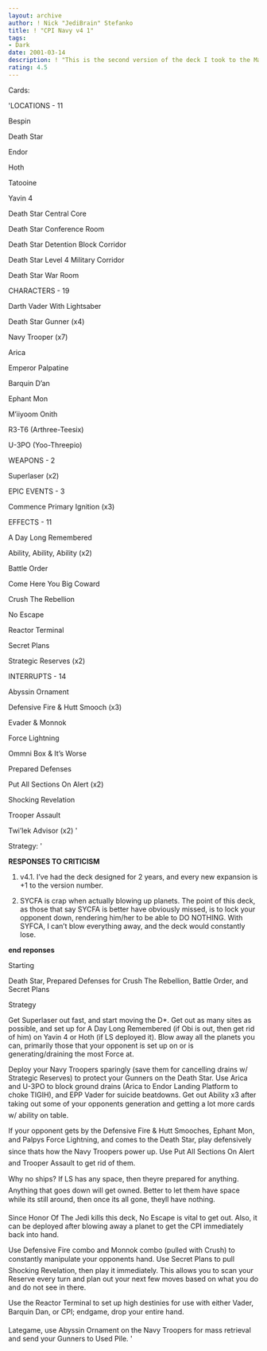 ```yaml
---
layout: archive
author: ! Nick "JediBrain" Stefanko
title: ! "CPI Navy v4 1"
tags:
- Dark
date: 2001-03-14
description: ! "This is the second version of the deck I took to the March 2001 Enduro (accidently labeled as v3.0 in my TRs).This deck sets up, then starts moving around, destroying every planet on table, locking your opponent down and out of the game."
rating: 4.5
---
```

Cards: 

'LOCATIONS - 11

Bespin 

Death Star 

Endor 

Hoth 

Tatooine 

Yavin 4 

Death Star Central Core 

Death Star Conference Room 

Death Star Detention Block Corridor 

Death Star Level 4 Military Corridor 

Death Star War Room 


CHARACTERS - 19

Darth Vader With Lightsaber 

Death Star Gunner (x4)

Navy Trooper (x7)

Arica

Emperor Palpatine 

Barquin D’an 

Ephant Mon 

M’iiyoom Onith 

R3-T6 (Arthree-Teesix) 

U-3PO (Yoo-Threepio) 


WEAPONS - 2

Superlaser (x2)


EPIC EVENTS - 3

Commence Primary Ignition (x3)


EFFECTS - 11

A Day Long Remembered 

Ability, Ability, Ability (x2)

Battle Order 

Come Here You Big Coward 

Crush The Rebellion 

No Escape 

Reactor Terminal 

Secret Plans 

Strategic Reserves (x2)


INTERRUPTS - 14

Abyssin Ornament 

Defensive Fire & Hutt Smooch (x3)

Evader & Monnok 

Force Lightning 

Ommni Box & It’s Worse 

Prepared Defenses 

Put All Sections On Alert (x2)

Shocking Revelation 

Trooper Assault 

Twi’lek Advisor (x2) '

Strategy: '

**RESPONSES TO CRITICISM**

1.  v4.1.  I’ve had the deck designed for 2 years, and every new expansion is +1 to the version number.

2.  SYCFA is crap when actually blowing up planets.  The point of this deck, as those that say SYCFA is better have obviously missed, is to lock your opponent down, rendering him/her to be able to DO NOTHING.  With SYFCA, I can’t blow everything away, and the deck would constantly lose.

**end reponses**


Starting

Death Star, Prepared Defenses for Crush The Rebellion, Battle Order, and Secret Plans


Strategy

Get Superlaser out fast, and start moving the D*.  Get out as many sites as possible, and set up for A Day Long Remembered (if Obi is out, then get rid of him) on Yavin 4 or Hoth (if LS deployed it).  Blow away all the planets you can, primarily those that your opponent is set up on or is generating/draining the most Force at.

Deploy your Navy Troopers sparingly (save them for cancelling drains w/ Strategic Reserves) to protect your Gunners on the Death Star.  Use Arica and U-3PO to block ground drains (Arica to Endor Landing Platform to choke TIGIH), and EPP Vader for suicide beatdowns.  Get out Ability x3 after taking out some of your opponents generation and getting a lot more cards w/ ability on table.

If your opponent gets by the Defensive Fire & Hutt Smooches, Ephant Mon, and Palpys Force Lightning, and comes to the Death Star, play defensively since thats how the Navy Troopers power up.  Use Put All Sections On Alert and Trooper Assault to get rid of them.

Why no ships?  If LS has any space, then theyre prepared for anything.  Anything that goes down will get owned.  Better to let them have space while its still around, then once its all gone, theyll have nothing.

Since Honor Of The Jedi kills this deck, No Escape is vital to get out.  Also, it can be deployed after blowing away a planet to get the CPI immediately back into hand.

Use Defensive Fire combo and Monnok combo (pulled with Crush) to constantly manipulate your opponents hand.  Use Secret Plans to pull Shocking Revelation, then play it immediately.  This allows you to scan your Reserve every turn and plan out your next few moves based on what you do and do not see in there.

Use the Reactor Terminal to set up high destinies for use with either Vader, Barquin Dan, or CPI; endgame, drop your entire hand.

Lategame, use Abyssin Ornament on the Navy Troopers for mass retrieval and send your Gunners to Used Pile.  '